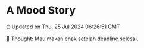 # A Mood Story

⏰ Updated on Thu, 25 Jul 2024 06:26:51 GMT

💭 Thought: Mau makan enak setelah deadline selesai.

